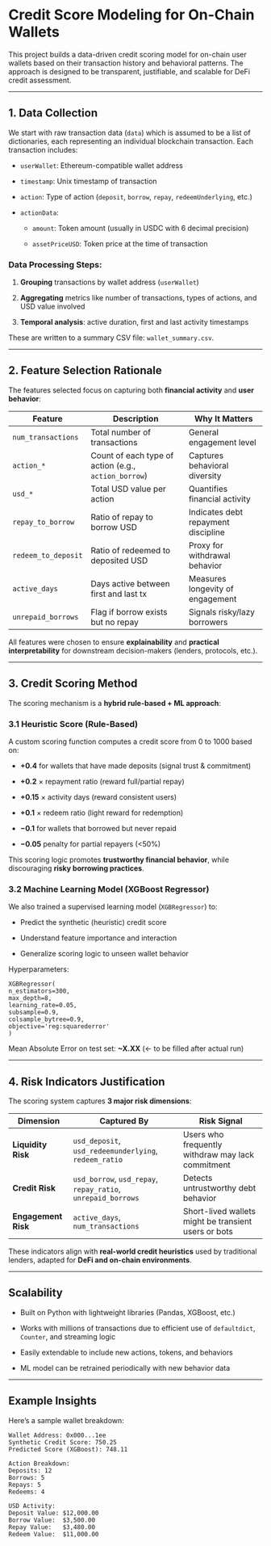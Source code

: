 #  **Credit Score Modeling for On-Chain Wallets**

This project builds a data-driven credit scoring model for on-chain user wallets based on their transaction history and behavioral patterns. The approach is designed to be transparent, justifiable, and scalable for DeFi credit assessment.

---

## **1\. Data Collection**

We start with raw transaction data (`data`) which is assumed to be a list of dictionaries, each representing an individual blockchain transaction. Each transaction includes:

* `userWallet`: Ethereum-compatible wallet address

* `timestamp`: Unix timestamp of transaction

* `action`: Type of action (`deposit`, `borrow`, `repay`, `redeemUnderlying`, etc.)

* `actionData`:

  * `amount`: Token amount (usually in USDC with 6 decimal precision)

  * `assetPriceUSD`: Token price at the time of transaction

### **Data Processing Steps:**

1. **Grouping** transactions by wallet address (`userWallet`)

2. **Aggregating** metrics like number of transactions, types of actions, and USD value involved

3. **Temporal analysis**: active duration, first and last activity timestamps

These are written to a summary CSV file: `wallet_summary.csv`.

---

##  **2\. Feature Selection Rationale**

The features selected focus on capturing both **financial activity** and **user behavior**:

| Feature | Description | Why It Matters |
| ----- | ----- | ----- |
| `num_transactions` | Total number of transactions | General engagement level |
| `action_*` | Count of each type of action (e.g., `action_borrow`) | Captures behavioral diversity |
| `usd_*` | Total USD value per action | Quantifies financial activity |
| `repay_to_borrow` | Ratio of repay to borrow USD | Indicates debt repayment discipline |
| `redeem_to_deposit` | Ratio of redeemed to deposited USD | Proxy for withdrawal behavior |
| `active_days` | Days active between first and last tx | Measures longevity of engagement |
| `unrepaid_borrows` | Flag if borrow exists but no repay | Signals risky/lazy borrowers |

All features were chosen to ensure **explainability** and **practical interpretability** for downstream decision-makers (lenders, protocols, etc.).

---

##  **3\. Credit Scoring Method**

The scoring mechanism is a **hybrid rule-based \+ ML approach**:

### **3.1 Heuristic Score (Rule-Based)**

A custom scoring function computes a credit score from 0 to 1000 based on:

* **\+0.4** for wallets that have made deposits (signal trust & commitment)

* **\+0.2** × repayment ratio (reward full/partial repay)

* **\+0.15** × activity days (reward consistent users)

* **\+0.1** × redeem ratio (light reward for redemption)

* **−0.1** for wallets that borrowed but never repaid

* **−0.05** penalty for partial repayers (\<50%)

This scoring logic promotes **trustworthy financial behavior**, while discouraging **risky borrowing practices**.

### **3.2 Machine Learning Model (XGBoost Regressor)**

We also trained a supervised learning model (`XGBRegressor`) to:

* Predict the synthetic (heuristic) credit score

* Understand feature importance and interaction

* Generalize scoring logic to unseen wallet behavior

Hyperparameters:

`XGBRegressor(`  
    `n_estimators=300,`  
    `max_depth=8,`  
    `learning_rate=0.05,`  
    `subsample=0.9,`  
    `colsample_bytree=0.9,`  
    `objective='reg:squarederror'`  
`)`

Mean Absolute Error on test set: **\~X.XX** (← to be filled after actual run)

---

##  **4\. Risk Indicators Justification**

The scoring system captures **3 major risk dimensions**:

| Dimension | Captured By | Risk Signal |
| ----- | ----- | ----- |
| **Liquidity Risk** | `usd_deposit`, `usd_redeemunderlying`, `redeem_ratio` | Users who frequently withdraw may lack commitment |
| **Credit Risk** | `usd_borrow`, `usd_repay`, `repay_ratio`, `unrepaid_borrows` | Detects untrustworthy debt behavior |
| **Engagement Risk** | `active_days`, `num_transactions` | Short-lived wallets might be transient users or bots |

These indicators align with **real-world credit heuristics** used by traditional lenders, adapted for **DeFi and on-chain environments**.

---

## **Scalability**

* Built on Python with lightweight libraries (Pandas, XGBoost, etc.)

* Works with millions of transactions due to efficient use of `defaultdict`, `Counter`, and streaming logic

* Easily extendable to include new actions, tokens, and behaviors

* ML model can be retrained periodically with new behavior data

---

##  **Example Insights**

Here’s a sample wallet breakdown:

`Wallet Address: 0x000...1ee`  
`Synthetic Credit Score: 750.25`  
`Predicted Score (XGBoost): 748.11`

`Action Breakdown:`  
  `Deposits: 12`  
  `Borrows: 5`  
  `Repays: 5`  
  `Redeems: 4`

`USD Activity:`  
  `Deposit Value: $12,000.00`  
  `Borrow Value:  $3,500.00`  
  `Repay Value:   $3,480.00`  
  `Redeem Value:  $11,000.00`

